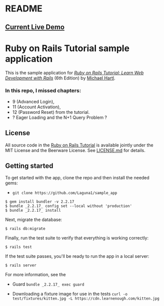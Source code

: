 # README

## [Current Live Demo](https://warm-savannah-99063.herokuapp.com/)

# Ruby on Rails Tutorial sample application

This is the sample application for
[*Ruby on Rails Tutorial:
Learn Web Development with Rails*](https://www.railstutorial.org/)
(6th Edition)
by [Michael Hartl](https://www.michaelhartl.com/).

### In this repo, I missed chapters:
- 9 (Advanced Login), 
- 11 (Account Activation), 
- 12 (Password Reset) from the tutorial.
- ? Eager Loading and the N+1 Query Problem ?

## License

All source code in the [Ruby on Rails Tutorial](https://www.railstutorial.org/)
is available jointly under the MIT License and the Beerware License. See
[LICENSE.md](LICENSE.md) for details.

## Getting started

To get started with the app, clone the repo and then install the needed gems:
- `git clone https://github.com/Laguna1/sample_app`
```
$ gem install bundler -v 2.2.17
$ bundle _2.2.17_ config set --local without 'production'
$ bundle _2.2.17_ install
```

Next, migrate the database:

```
$ rails db:migrate
```

Finally, run the test suite to verify that everything is working correctly:

```
$ rails test
```

If the test suite passes, you'll be ready to run the app in a local server:

```
$ rails server
```

For more information, see the

- Guard `bundle _2.2.17_ exec guard`

- Downloading a fixture image for use in the tests `curl -o test/fixtures/kitten.jpg -L https://cdn.learnenough.com/kitten.jpg`
